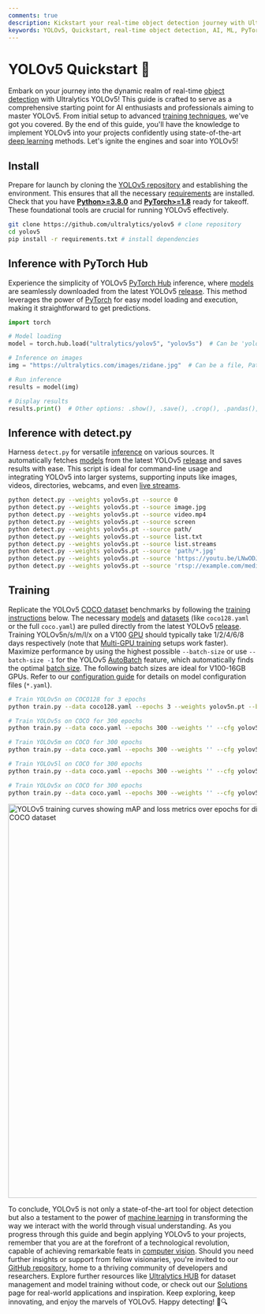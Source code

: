 ```yaml
---
comments: true
description: Kickstart your real-time object detection journey with Ultralytics YOLOv5! This guide covers installation, inference, and training to help you master YOLOv5 quickly.
keywords: YOLOv5, Quickstart, real-time object detection, AI, ML, PyTorch, inference, training, Ultralytics, machine learning, deep learning, PyTorch Hub, COCO dataset
---
```


# YOLOv5 Quickstart 🚀

Embark on your journey into the dynamic realm of real-time [object detection](https://www.ultralytics.com/glossary/object-detection) with Ultralytics YOLOv5! This guide is crafted to serve as a comprehensive starting point for AI enthusiasts and professionals aiming to master YOLOv5. From initial setup to advanced [training techniques](../../modes/train.md), we've got you covered. By the end of this guide, you'll have the knowledge to implement YOLOv5 into your projects confidently using state-of-the-art [deep learning](https://www.ultralytics.com/glossary/deep-learning-dl) methods. Let's ignite the engines and soar into YOLOv5!

## Install

Prepare for launch by cloning the [YOLOv5 repository](https://github.com/ultralytics/yolov5) and establishing the environment. This ensures that all the necessary [requirements](https://github.com/ultralytics/yolov5/blob/master/requirements.txt) are installed. Check that you have [**Python>=3.8.0**](https://www.python.org/) and [**PyTorch>=1.8**](https://pytorch.org/get-started/locally/) ready for takeoff. These foundational tools are crucial for running YOLOv5 effectively.

```bash
git clone https://github.com/ultralytics/yolov5 # clone repository
cd yolov5
pip install -r requirements.txt # install dependencies
```

## Inference with PyTorch Hub

Experience the simplicity of YOLOv5 [PyTorch Hub](./tutorials/pytorch_hub_model_loading.md) inference, where [models](https://github.com/ultralytics/yolov5/tree/master/models) are seamlessly downloaded from the latest YOLOv5 [release](https://github.com/ultralytics/yolov5/releases). This method leverages the power of [PyTorch](https://www.ultralytics.com/glossary/pytorch) for easy model loading and execution, making it straightforward to get predictions.

```python
import torch

# Model loading
model = torch.hub.load("ultralytics/yolov5", "yolov5s")  # Can be 'yolov5n' - 'yolov5x6', or 'custom'

# Inference on images
img = "https://ultralytics.com/images/zidane.jpg"  # Can be a file, Path, PIL, OpenCV, numpy, or list of images

# Run inference
results = model(img)

# Display results
results.print()  # Other options: .show(), .save(), .crop(), .pandas(), etc. Explore these in the Predict mode documentation.
```

## Inference with detect.py

Harness `detect.py` for versatile [inference](../../modes/predict.md) on various sources. It automatically fetches [models](https://github.com/ultralytics/yolov5/tree/master/models) from the latest YOLOv5 [release](https://github.com/ultralytics/yolov5/releases) and saves results with ease. This script is ideal for command-line usage and integrating YOLOv5 into larger systems, supporting inputs like images, videos, directories, webcams, and even [live streams](https://en.wikipedia.org/wiki/Streaming_media).

```bash
python detect.py --weights yolov5s.pt --source 0                             # webcam
python detect.py --weights yolov5s.pt --source image.jpg                      # image
python detect.py --weights yolov5s.pt --source video.mp4                      # video
python detect.py --weights yolov5s.pt --source screen                         # screenshot
python detect.py --weights yolov5s.pt --source path/                          # directory
python detect.py --weights yolov5s.pt --source list.txt                       # list of images
python detect.py --weights yolov5s.pt --source list.streams                   # list of streams
python detect.py --weights yolov5s.pt --source 'path/*.jpg'                   # glob pattern
python detect.py --weights yolov5s.pt --source 'https://youtu.be/LNwODJXcvt4' # YouTube video
python detect.py --weights yolov5s.pt --source 'rtsp://example.com/media.mp4' # RTSP, RTMP, HTTP stream
```

## Training

Replicate the YOLOv5 [COCO dataset](https://cocodataset.org/#home) benchmarks by following the [training instructions](../../modes/train.md) below. The necessary [models](https://github.com/ultralytics/yolov5/tree/master/models) and [datasets](../../datasets/detect/coco.md) (like `coco128.yaml` or the full `coco.yaml`) are pulled directly from the latest YOLOv5 [release](https://github.com/ultralytics/yolov5/releases). Training YOLOv5n/s/m/l/x on a V100 [GPU](https://www.ultralytics.com/glossary/gpu-graphics-processing-unit) should typically take 1/2/4/6/8 days respectively (note that [Multi-GPU training](./tutorials/multi_gpu_training.md) setups work faster). Maximize performance by using the highest possible `--batch-size` or use `--batch-size -1` for the YOLOv5 [AutoBatch](https://github.com/ultralytics/yolov5/pull/5092) feature, which automatically finds the optimal [batch size](https://www.ultralytics.com/glossary/batch-size). The following batch sizes are ideal for V100-16GB GPUs. Refer to our [configuration guide](../../usage/cfg.md) for details on model configuration files (`*.yaml`).

```bash
# Train YOLOv5n on COCO128 for 3 epochs
python train.py --data coco128.yaml --epochs 3 --weights yolov5n.pt --batch-size 128

# Train YOLOv5s on COCO for 300 epochs
python train.py --data coco.yaml --epochs 300 --weights '' --cfg yolov5s.yaml --batch-size 64

# Train YOLOv5m on COCO for 300 epochs
python train.py --data coco.yaml --epochs 300 --weights '' --cfg yolov5m.yaml --batch-size 40

# Train YOLOv5l on COCO for 300 epochs
python train.py --data coco.yaml --epochs 300 --weights '' --cfg yolov5l.yaml --batch-size 24

# Train YOLOv5x on COCO for 300 epochs
python train.py --data coco.yaml --epochs 300 --weights '' --cfg yolov5x.yaml --batch-size 16
```

<img width="800" src="https://github.com/ultralytics/docs/releases/download/0/yolov5-training-curves.avif" alt="YOLOv5 training curves showing mAP and loss metrics over epochs for different model sizes (n, s, m, l, x) on the COCO dataset">

To conclude, YOLOv5 is not only a state-of-the-art tool for object detection but also a testament to the power of [machine learning](https://www.ultralytics.com/glossary/machine-learning-ml) in transforming the way we interact with the world through visual understanding. As you progress through this guide and begin applying YOLOv5 to your projects, remember that you are at the forefront of a technological revolution, capable of achieving remarkable feats in [computer vision](https://www.ultralytics.com/glossary/computer-vision-cv). Should you need further insights or support from fellow visionaries, you're invited to our [GitHub repository](https://github.com/ultralytics/yolov5), home to a thriving community of developers and researchers. Explore further resources like [Ultralytics HUB](https://www.ultralytics.com/hub) for dataset management and model training without code, or check out our [Solutions](https://www.ultralytics.com/solutions) page for real-world applications and inspiration. Keep exploring, keep innovating, and enjoy the marvels of YOLOv5. Happy detecting! 🌠🔍
